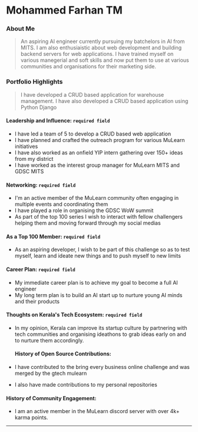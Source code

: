 # Mohammed Farhan TM

### About Me

> An aspiring AI engineer currently pursuing my batchelors in AI from MITS. I am also enthusiaistic about web development and building backend servers for web applications. I have trained myself on various manegerial and soft skills and now put them to use at various communities and organisations for their marketing side.


### Portfolio Highlights

> I have developed a CRUD based application for warehouse management. I have also developed a CRUD based application using Python Django

#### Leadership and Influence: `required field` 

- I have led a team of 5 to develop a CRUD based web application
- I have planned and crafted the outreach program for various MuLearn initiatives
- I have also worked as an onfield YIP intern gathering over 150+ ideas from my district
- I have worked as the interest group manager for MuLearn MITS and GDSC MITS

#### Networking: `required field` 

- I'm an active member of the MuLearn community often engaging in multiple events and coordinating them
- I have played a role in organising the GDSC WoW summit
- As part of the top 100 series I wish to interact with fellow challengers helping them and moving forward through my social medias
#### As a Top 100 Member: `required field` 

- As an aspiring developer, I wish to be part of this challenge so as to test myself, learn and ideate new things and to push myself to new limits

#### Career Plan: `required field` 

- My immediate career plan is to achieve my goal to become a full AI engineer
- My long term plan is to build an AI start up to nurture young AI minds and their products
#### Thoughts on Kerala's Tech Ecosystem: `required field` 

- In my opinion, Kerala can improve its startup culture by partnering with tech communities and organising ideathons to grab ideas early on and to nurture them accordingly.

  #### History of Open Source Contributions:

- I have contributed to the bring every business online challenge and was merged by the gtech mulearn
- I also have made contributions to my personal repositories

#### History of Community Engagement:

-  I am an active member in the MuLearn discord server with over 4k+ karma points.

---
